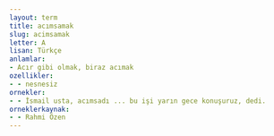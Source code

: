 ```yaml
---
layout: term
title: acımsamak
slug: acimsamak
letter: A
lisan: Türkçe
anlamlar:
- Acır gibi olmak, biraz acımak
ozellikler:
- - nesnesiz
ornekler:
- - İsmail usta, acımsadı ... bu işi yarın gece konuşuruz, dedi.
orneklerkaynak:
- - Rahmi Özen
---
```

